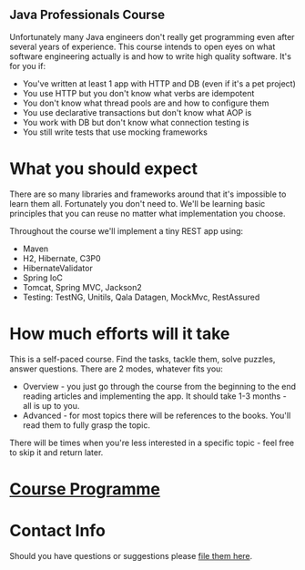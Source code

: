 Java Professionals Course
-----------------

Unfortunately many Java engineers don't really get programming even after several years of experience. 
This course intends to open eyes on what software engineering actually is and how to write high quality
software. It's for you if:
 
- You've written at least 1 app with HTTP and DB (even if it's a pet project)
- You use HTTP but you don't know what verbs are idempotent
- You don't know what thread pools are and how to configure them
- You use declarative transactions but don't know what AOP is
- You work with DB but don't know what connection testing is
- You still write tests that use mocking frameworks

# What you should expect

There are so many libraries and frameworks around that it's impossible to learn them all. Fortunately you don't need to.
We'll be learning basic principles that you can reuse no matter what implementation you choose.

Throughout the course we'll implement a tiny REST app using:

* Maven
* H2, Hibernate, C3P0 
* HibernateValidator
* Spring IoC
* Tomcat, Spring MVC, Jackson2
* Testing: TestNG, Unitils, Qala Datagen, MockMvc, RestAssured

# How much efforts will it take

This is a self-paced course. Find the tasks, tackle them, solve puzzles, answer questions. There are 2 modes, whatever 
fits you:

* Overview - you just go through the course from the beginning to the end reading articles and implementing the app. 
It should take 1-3 months - all is up to you.
* Advanced - for most topics there will be references to the books. You'll read them to fully grasp the topic.

There will be times when you're less interested in a specific topic - feel free to skip it and return later.

# [Course Programme](docs/programme.md)

# Contact Info

Should you have questions or suggestions please [file them here](https://github.com/qala-io/qala-java-course/issues/new).